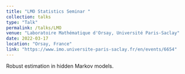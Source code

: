 ```yaml
---
title: "LMO Statistics Seminar "
collection: talks
type: "Talk"
permalink: /talks/LMO
venue: "Laboratoire Mathématique d'Orsay, Université Paris-Saclay"
date: 2022-03-17
location: "Orsay, France"
link: "https://www.imo.universite-paris-saclay.fr/en/events/6654"
---
```


Robust estimation in hidden Markov models.
